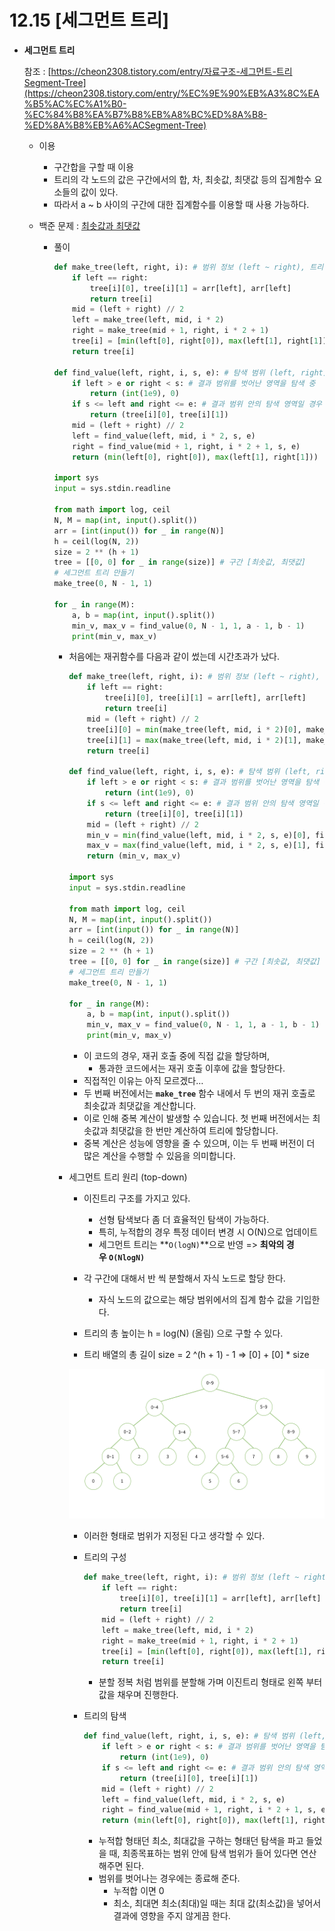 # 12.15 [세그먼트 트리]

- **세그먼트 트리**
  
    참조 : [https://cheon2308.tistory.com/entry/자료구조-세그먼트-트리Segment-Tree](https://cheon2308.tistory.com/entry/%EC%9E%90%EB%A3%8C%EA%B5%AC%EC%A1%B0-%EC%84%B8%EA%B7%B8%EB%A8%BC%ED%8A%B8-%ED%8A%B8%EB%A6%ACSegment-Tree)
    
    - 이용
        - 구간합을 구할 때 이용
        - 트리의 각 노드의 값은 구간에서의 합, 차, 최솟값, 최댓값 등의 집계함수 요소들의 값이 있다.
        - 따라서 a ~ b 사이의 구간에 대한 집계함수를 이용할 때 사용 가능하다.
    
    - 백준 문제 : [최솟값과 최댓값](https://www.acmicpc.net/problem/2357)
        - 풀이
          
            ```python
            def make_tree(left, right, i): # 범위 정보 (left ~ right), 트리 노드 번호 i
                if left == right:
                    tree[i][0], tree[i][1] = arr[left], arr[left]
                    return tree[i]
                mid = (left + right) // 2
                left = make_tree(left, mid, i * 2)
                right = make_tree(mid + 1, right, i * 2 + 1)
                tree[i] = [min(left[0], right[0]), max(left[1], right[1])]
                return tree[i]
            
            def find_value(left, right, i, s, e): # 탐색 범위 (left, right), tree 노드번호 idx, 결과 범위 (s, e)
                if left > e or right < s: # 결과 범위를 벗어난 영역을 탐색 중
                    return (int(1e9), 0)
                if s <= left and right <= e: # 결과 범위 안의 탐색 영역일 경우 값을 택함
                    return (tree[i][0], tree[i][1])
                mid = (left + right) // 2
                left = find_value(left, mid, i * 2, s, e)
                right = find_value(mid + 1, right, i * 2 + 1, s, e)
                return (min(left[0], right[0]), max(left[1], right[1]))
            
            import sys
            input = sys.stdin.readline
            
            from math import log, ceil
            N, M = map(int, input().split())
            arr = [int(input()) for _ in range(N)]
            h = ceil(log(N, 2))
            size = 2 ** (h + 1)
            tree = [[0, 0] for _ in range(size)] # 구간 [최솟값, 최댓값]
            # 세그먼트 트리 만들기
            make_tree(0, N - 1, 1)
            
            for _ in range(M):
                a, b = map(int, input().split())
                min_v, max_v = find_value(0, N - 1, 1, a - 1, b - 1)
                print(min_v, max_v)
            ```
            
            - 처음에는 재귀함수를 다음과 같이 썼는데 시간초과가 났다.
              
                ```python
                def make_tree(left, right, i): # 범위 정보 (left ~ right), 트리 노드 번호 i
                    if left == right:
                        tree[i][0], tree[i][1] = arr[left], arr[left]
                        return tree[i]
                    mid = (left + right) // 2
                    tree[i][0] = min(make_tree(left, mid, i * 2)[0], make_tree(mid + 1, right, i * 2 + 1)[0])
                    tree[i][1] = max(make_tree(left, mid, i * 2)[1], make_tree(mid + 1, right, i * 2 + 1)[1])
                    return tree[i]
                
                def find_value(left, right, i, s, e): # 탐색 범위 (left, right), tree 노드번호 idx, 결과 범위 (s, e)
                    if left > e or right < s: # 결과 범위를 벗어난 영역을 탐색 중
                        return (int(1e9), 0)
                    if s <= left and right <= e: # 결과 범위 안의 탐색 영역일 경우 값을 택함
                        return (tree[i][0], tree[i][1])
                    mid = (left + right) // 2
                    min_v = min(find_value(left, mid, i * 2, s, e)[0], find_value(mid + 1, right, i * 2 + 1, s, e)[0])
                    max_v = max(find_value(left, mid, i * 2, s, e)[1], find_value(mid + 1, right, i * 2 + 1, s, e)[1])
                    return (min_v, max_v)
                
                import sys
                input = sys.stdin.readline
                
                from math import log, ceil
                N, M = map(int, input().split())
                arr = [int(input()) for _ in range(N)]
                h = ceil(log(N, 2))
                size = 2 ** (h + 1)
                tree = [[0, 0] for _ in range(size)] # 구간 [최솟값, 최댓값]
                # 세그먼트 트리 만들기
                make_tree(0, N - 1, 1)
                
                for _ in range(M):
                    a, b = map(int, input().split())
                    min_v, max_v = find_value(0, N - 1, 1, a - 1, b - 1)
                    print(min_v, max_v)
                ```
                
                - 이 코드의 경우, 재귀 호출 중에 직접 값을 할당하며,
                    - 통과한 코드에서는 재귀 호출 이후에 값을 할당한다.
                - 직접적인 이유는 아직 모르겠다…
                - 두 번째 버전에서는 **`make_tree`** 함수 내에서 두 번의 재귀 호출로 최솟값과 최댓값을 계산합니다.
                - 이로 인해 중복 계산이 발생할 수 있습니다. 첫 번째 버전에서는 최솟값과 최댓값을 한 번만 계산하여 트리에 할당합니다.
                - 중복 계산은 성능에 영향을 줄 수 있으며, 이는 두 번째 버전이 더 많은 계산을 수행할 수 있음을 의미합니다.
            
            - 세그먼트 트리 원리 (top-down)
                - 이진트리 구조를 가지고 있다.
                    - 선형 탐색보다 좀 더 효율적인 탐색이 가능하다.
                    - 특히, 누적합의 경우 특정 데이터 변경 시 O(N)으로 업데이트
                    - 세그먼트 트리는 **`O(logN)`**으로 반영 => **최악의 경우 `O(NlogN)`**
                - 각 구간에 대해서 반 씩 분할해서 자식 노드로 할당 한다.
                    - 자식 노드의 값으로는 해당 범위에서의 집계 함수 값을 기입한다.
                
                - 트리의 총 높이는 h = log(N) (올림) 으로 구할 수 있다.
                - 트리 배열의 총 길이 size = 2 ^(h + 1) - 1 ⇒ [0] + [0] * size
                
                ![Untitled](./12.15/segment_tree.png)
                
                - 이러한 형태로 범위가 지정된 다고 생각할 수 있다.
                - 트리의 구성
                  
                    ```python
                    def make_tree(left, right, i): # 범위 정보 (left ~ right), 트리 노드 번호 i
                        if left == right:
                            tree[i][0], tree[i][1] = arr[left], arr[left]
                            return tree[i]
                        mid = (left + right) // 2
                        left = make_tree(left, mid, i * 2)
                        right = make_tree(mid + 1, right, i * 2 + 1)
                        tree[i] = [min(left[0], right[0]), max(left[1], right[1])]
                        return tree[i]
                    ```
                    
                    - 분할 정복 처럼 범위를 분할해 가며 이진트리 형태로 왼쪽 부터 값을 채우며 진행한다.
                - 트리의 탐색
                  
                    ```python
                    def find_value(left, right, i, s, e): # 탐색 범위 (left, right), tree 노드번호 idx, 결과 범위 (s, e)
                        if left > e or right < s: # 결과 범위를 벗어난 영역을 탐색 중
                            return (int(1e9), 0)
                        if s <= left and right <= e: # 결과 범위 안의 탐색 영역일 경우 값을 택함
                            return (tree[i][0], tree[i][1])
                        mid = (left + right) // 2
                        left = find_value(left, mid, i * 2, s, e)
                        right = find_value(mid + 1, right, i * 2 + 1, s, e)
                        return (min(left[0], right[0]), max(left[1], right[1]))
                    ```
                    
                    - 누적합 형태던 최소, 최대값을 구하는 형태던 탐색을 파고 들었을 때,
                    최종목표하는 범위 안에 탐색 범위가 들어 있다면 연산 해주면 된다.
                    - 범위를 벗어나는 경우에는 종료해 준다.
                        - 누적합 이면 0
                        - 최소, 최대면 최소(최대)일 때는 최대 값(최소값)을 넣어서 결과에 영향을 주지 않게끔 한다.